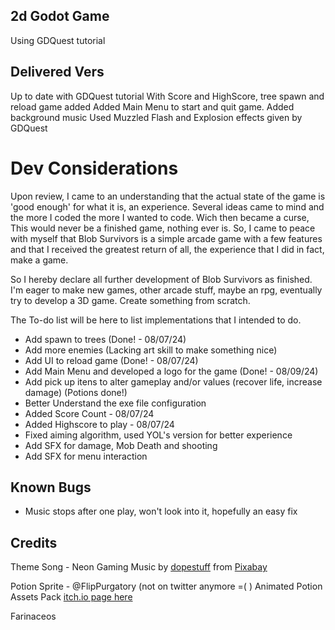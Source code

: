 ## 2d Godot Game

Using GDQuest tutorial

## Delivered Vers 

Up to date with GDQuest tutorial
With Score and HighScore, tree spawn and reload game added
Added Main Menu to start and quit game.
Added background music
Used Muzzled Flash and Explosion effects given by GDQuest


# Dev Considerations

Upon review, I came to an understanding that the actual state of the game is 'good enough' for what it is, an experience.
Several ideas came to mind and the more I coded the more I wanted to code. Wich then became a curse, This would never be a finished game, nothing ever is.
So, I came to peace with myself that Blob Survivors is a simple arcade game with a few features and that I received the greatest return of all, the experience that I did in fact, make a game.

So I hereby declare all further development of Blob Survivors as finished. I'm eager to make new games, other arcade stuff, maybe an rpg, eventually try to develop a 3D game. Create something from scratch.

The To-do list will be here to list implementations that I intended to do.

- Add spawn to trees (Done! - 08/07/24)
- Add more enemies (Lacking art skill to make something nice)
- Add UI to reload game (Done! - 08/07/24)
- Add Main Menu and developed a logo for the game (Done! - 08/09/24)
- Add pick up itens to alter gameplay and/or values (recover life, increase damage) (Potions done!)
- Better Understand the exe file configuration
- Added Score Count - 08/07/24
- Added Highscore to play - 08/07/24
- Fixed aiming algorithm, used YOL's version for better experience
- Add SFX for damage, Mob Death and shooting 
- Add SFX for menu interaction

## Known Bugs

- Music stops after one play, won't look into it, hopefully an easy fix

## Credits

Theme Song - Neon Gaming
Music by <a href="https://pixabay.com/users/dopestuff-30965024/?utm_source=link-attribution&utm_medium=referral&utm_campaign=music&utm_content=128925">dopestuff</a> from <a href="https://pixabay.com/music//?utm_source=link-attribution&utm_medium=referral&utm_campaign=music&utm_content=128925">Pixabay</a>

Potion Sprite - @FlipPurgatory (not on twitter anymore =( )
Animated Potion Assets Pack
<a href = "https://flippurgatory.itch.io/animated-potion-assets-pack-free">itch.io page here </a>


Farinaceos